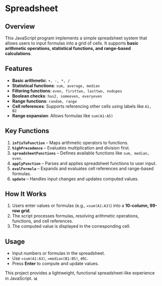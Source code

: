 # Spreadsheet

## Overview
This JavaScript program implements a simple spreadsheet system that allows users to input formulas into a grid of cells. It supports **basic arithmetic operations, statistical functions, and range-based calculations**.

## Features
- **Basic arithmetic**: `+, -, *, /`
- **Statistical functions**: `sum, average, median`
- **Filtering functions**: `even, firsttwo, lasttwo, nodupes`
- **Boolean checks**: `has2, someeven, everyeven`
- **Range functions**: `random, range`
- **Cell references**: Supports referencing other cells using labels like `A1, B2`
- **Range expansion**: Allows formulas like `sum(A1:A5)`

## Key Functions
1. **`infixToFunction`** – Maps arithmetic operators to functions.
2. **`highPrecedence`** – Evaluates multiplication and division first.
3. **`spreadsheetFunctions`** – Defines available functions like `sum, median, even`.
4. **`applyFunction`** – Parses and applies spreadsheet functions to user input.
5. **`evalFormula`** – Expands and evaluates cell references and range-based formulas.
6. **`update`** – Handles input changes and updates computed values.

## How It Works
1. Users enter values or formulas (e.g., `=sum(A1:A3)`) into a **10-column, 99-row grid**.
2. The script processes formulas, resolving arithmetic operations, functions, and cell references.
3. The computed value is displayed in the corresponding cell.

## Usage
- Input numbers or formulas in the spreadsheet.
- Use `=sum(A1:A3)`, `=median(B1:B5)`, etc.
- Press **Enter** to compute and update values.

This project provides a lightweight, functional spreadsheet-like experience in JavaScript. 📊
